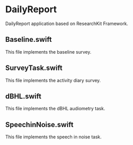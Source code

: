 # DailyReport
DailyReport application based on ResearchKit Framework.

## Baseline.swift
This file implements the baseline survey.

## SurveyTask.swift
This file implements the activity diary survey.

## dBHL.swift
This file implements the dBHL audiometry task.

## SpeechinNoise.swift
This file implements the speech in noise task.
